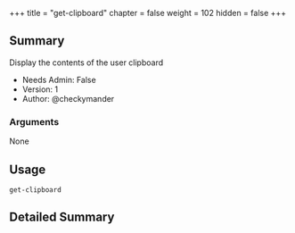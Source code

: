 +++
title = "get-clipboard"
chapter = false
weight = 102
hidden = false
+++

## Summary
Display the contents of the user clipboard
  
- Needs Admin: False  
- Version: 1  
- Author: @checkymander  

### Arguments

None

## Usage

```
get-clipboard
```


## Detailed Summary
